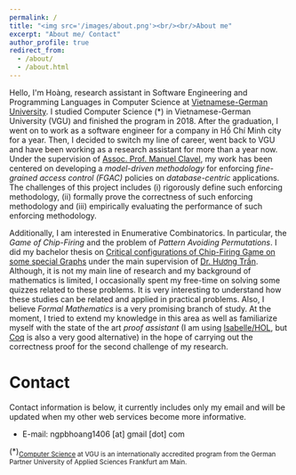 ```yaml
---
permalink: /
title: "<img src='/images/about.png'><br/><br/>About me"
excerpt: "About me/ Contact"
author_profile: true
redirect_from: 
  - /about/
  - /about.html
---
```


Hello, I'm Hoàng, research assistant in Software Engineering and Programming Languages in Computer Science at [Vietnamese-German University](https://vgu.edu.vn/). I studied Computer Science (\*) in Vietnamese-German University (VGU) and finished the program in 2018. After the graduation, I went on to work as a software engineer for a company in Hồ Chí Minh city for a year. Then, I decided to switch my line of career, went back to VGU and have been working as a research assistant for more than a year now. Under the supervision of [Assoc. Prof. Manuel Clavel](http://maude.sip.ucm.es/~clavel/), my work has been centered on developing a *model-driven methodology* for enforcing *fine-grained access control (FGAC)* policies on *database-centric* applications. The challenges of this project includes (i) rigorously define such enforcing methodology, (ii) formally prove the correctness of such enforcing methodology and (iii) empirically evaluating the performance of such enforcing methodology. 

Additionally, I am interested in Enumerative Combinatorics. In particular, the *Game of Chip-Firing* and the problem of *Pattern Avoiding Permutations*. I did my bachelor thesis on [Critical configurations of Chip-Firing Game on some special Graphs](/files/MyBachelorThesis.pdf) under the main supervision of [Dr. Hương Trần](https://dblp.org/pers/hd/h/Huong:Tran_Thi_Thu). Although, it is not my main line of research and my background of mathematics is limited, I occasionally spent my free-time on solving some quizzes related to these problems. It is very interesting to understand how these studies can be related and applied in practical problems. Also, I believe *Formal Mathematics* is a very promising branch of study. At the moment, I tried to extend my knowledge in this area as well as familiarize myself with the state of the art *proof assistant* (I am using [Isabelle/HOL](https://isabelle.in.tum.de/), but [Coq](https://coq.inria.fr/) is also a very good alternative) in the hope of carrying out the correctness proof for the second challenge of my research.

Contact
======
Contact information is below, it currently includes only my email and will be updated when my other web services become more informative.

* E-mail: ngpbhoang1406 [at] gmail [dot] com

(\*)<sub>[Computer Science](https://vgu.edu.vn/study-programs/bachelor/cs) at VGU is an internationally accredited program from the German Partner University of Applied Sciences Frankfurt am Main.</sub>
